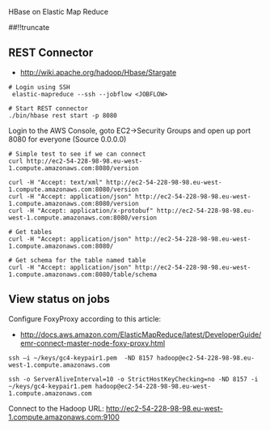 HBase on Elastic Map Reduce

[meta:author]: <> (Jonas Colmsjo)
[meta:title]: <> (HBase on Elastic Map Reduce)
[meta:date]: <> (2013-03-12)
[meta:nested:key]: <> (Metadata value)

##!!truncate


## REST Connector


 * http://wiki.apache.org/hadoop/Hbase/Stargate


```
# Login using SSH
 elastic-mapreduce --ssh --jobflow <JOBFLOW>

# Start REST connector
./bin/hbase rest start -p 8080

```

Login to the AWS Console, goto EC2->Security Groups and open up port 8080 for everyone (Source 0.0.0.0)


```
# Simple test to see if we can connect
curl http://ec2-54-228-98-98.eu-west-1.compute.amazonaws.com:8080/version
```

```
curl -H "Accept: text/xml" http://ec2-54-228-98-98.eu-west-1.compute.amazonaws.com:8080/version
curl -H "Accept: application/json" http://ec2-54-228-98-98.eu-west-1.compute.amazonaws.com:8080/version
curl -H "Accept: application/x-protobuf" http://ec2-54-228-98-98.eu-west-1.compute.amazonaws.com:8080/version
```


```
# Get tables
curl -H "Accept: application/json" http://ec2-54-228-98-98.eu-west-1.compute.amazonaws.com:8080/

# Get schema for the table named table
curl -H "Accept: application/json" http://ec2-54-228-98-98.eu-west-1.compute.amazonaws.com:8080/table/schema
```


## View status on jobs


Configure FoxyProxy according to this article:

* http://docs.aws.amazon.com/ElasticMapReduce/latest/DeveloperGuide/emr-connect-master-node-foxy-proxy.html


```
ssh –i ~/keys/gc4-keypair1.pem  -ND 8157 hadoop@ec2-54-228-98-98.eu-west-1.compute.amazonaws.com

ssh -o ServerAliveInterval=10 -o StrictHostKeyChecking=no -ND 8157 -i ~/keys/gc4-keypair1.pem hadoop@ec2-54-228-98-98.eu-west-1.compute.amazonaws.com

```


Connect to the Hadoop URL: http://ec2-54-228-98-98.eu-west-1.compute.amazonaws.com:9100